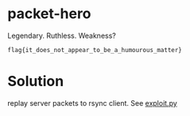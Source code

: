 # packet-hero

Legendary. Ruthless. Weakness?

```
flag{it_does_not_appear_to_be_a_humourous_matter}
```

# Solution

replay server packets to rsync client. See [exploit.py](./exploit.py)
